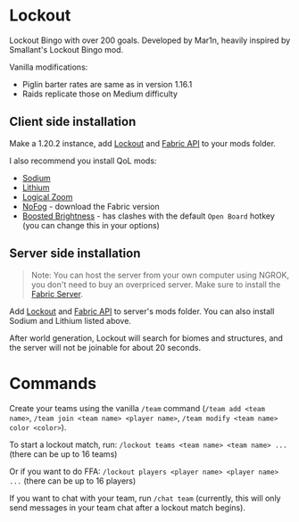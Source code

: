 # Lockout
Lockout Bingo with over 200 goals. Developed by Mar1n, heavily inspired by Smallant's Lockout Bingo mod.

Vanilla modifications:
- Piglin barter rates are same as in version 1.16.1
- Raids replicate those on Medium difficulty

## Client side installation
Make a  1.20.2 instance, add [Lockout](https://github.com/marin774/lockout-fabric/releases) and [Fabric API](https://www.curseforge.com/minecraft/mc-mods/fabric-api) to your mods folder.

I also recommend you install QoL mods:
- [Sodium](https://modrinth.com/mod/sodium/versions)
- [Lithium](https://modrinth.com/mod/lithium/versions)
- [Logical Zoom](https://www.curseforge.com/minecraft/mc-mods/logical-zoom/files)
- [NoFog](https://www.curseforge.com/minecraft/mc-mods/nofog/files) - download the Fabric version
- [Boosted Brightness](https://modrinth.com/mod/boosted-brightness/versions) - has clashes with the default `Open Board` hotkey (you can change this in your options)

## Server side installation
> Note: You can host the server from your own computer using NGROK, you don't need to buy an overpriced server.
Make sure to install the [Fabric Server](https://fabricmc.net/use/server/).

Add [Lockout](https://github.com/marin774/lockout-fabric/releases) and [Fabric API](https://www.curseforge.com/minecraft/mc-mods/fabric-api) to server's mods folder.
You can also install Sodium and Lithium listed above.

After world generation, Lockout will search for biomes and structures, and the server will not be joinable for about 20 seconds.

# Commands
Create your teams using the vanilla `/team` command (`/team add <team name>`, `/team join <team name> <player name>`, `/team modify <team name> color <color>`).

To start a lockout match, run:
`/lockout teams <team name> <team name> ...` (there can be up to 16 teams)

Or if you want to do FFA:
`/lockout players <player name> <player name> ...` (there can be up to 16 players)

If you want to chat with your team, run `/chat team` (currently, this will only send messages in your team chat after a lockout match begins).
